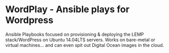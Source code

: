WordPlay - Ansible plays for Wordpress
=================

Ansible Playbooks focused on provisioning &amp; deploying the LEMP stack/WordPress on Ubuntu 14.04LTS servers. Works on bare-metal or virtual machines... and can even spit out Digital Ocean images in the cloud.
